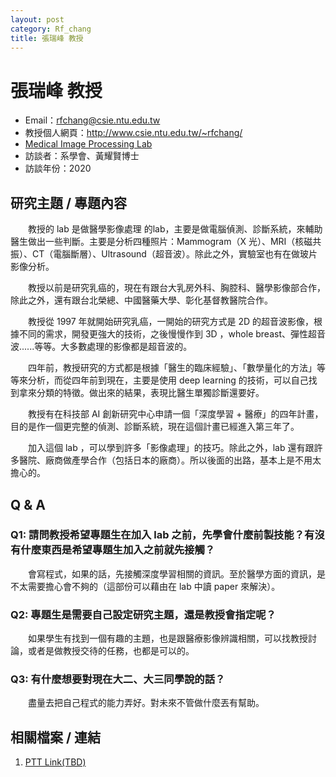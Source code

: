 ```yaml
---
layout: post
category: Rf_chang
title: 張瑞峰 教授
---
```


# 張瑞峰 教授

- Email：rfchang@csie.ntu.edu.tw
- 教授個人網頁：<http://www.csie.ntu.edu.tw/~rfchang/>
- [Medical Image Processing Lab](http://cad.csie.ntu.edu.tw/rfchang/index.php/2)
- 訪談者：系學會、黃耀賢博士
- 訪談年份：2020

## 研究主題 / 專題內容

&emsp;&emsp;教授的 lab 是做醫學影像處理 的lab，主要是做電腦偵測、診斷系統，來輔助醫生做出一些判斷。主要是分析四種照片：Mammogram（X 光）、MRI（核磁共振）、CT（電腦斷層）、Ultrasound（超音波）。除此之外，實驗室也有在做玻片影像分析。

&emsp;&emsp;教授以前是研究乳癌的，現在有跟台大乳房外科、胸腔科、醫學影像部合作，除此之外，還有跟台北榮總、中國醫藥大學、彰化基督教醫院合作。

&emsp;&emsp;教授從 1997 年就開始研究乳癌，一開始的研究方式是 2D 的超音波影像，根據不同的需求，開發更強大的技術，之後慢慢作到 3D ，whole breast、彈性超音波......等等。大多數處理的影像都是超音波的。

&emsp;&emsp;四年前，教授研究的方式都是根據「醫生的臨床經驗」、「數學量化的方法」等等來分析，而從四年前到現在，主要是使用 deep learning 的技術，可以自己找到拿來分類的特徵。做出來的結果，表現比醫生單獨診斷還要好。

&emsp;&emsp;教授有在科技部 AI 創新研究中心申請一個「深度學習 + 醫療」的四年計畫，目的是作一個更完整的偵測、診斷系統，現在這個計畫已經進入第三年了。

&emsp;&emsp;加入這個 lab ，可以學到許多「影像處理」的技巧。除此之外，lab 還有跟許多醫院、廠商做產學合作（包括日本的廠商）。所以後面的出路，基本上是不用太擔心的。

## Q & A

### Q1: 請問教授希望專題生在加入 lab 之前，先學會什麼前製技能？有沒有什麼東西是希望專題生加入之前就先接觸？

&emsp;&emsp;會寫程式，如果的話，先接觸深度學習相關的資訊。至於醫學方面的資訊，是不太需要擔心會不夠的（這部份可以藉由在 lab 中讀 paper 來解決）。

### Q2: 專題生是需要自己設定研究主題，還是教授會指定呢？

&emsp;&emsp;如果學生有找到一個有趣的主題，也是跟醫療影像辨識相關，可以找教授討論，或者是做教授交待的任務，也都是可以的。

### Q3: 有什麼想要對現在大二、大三同學說的話？

&emsp;&emsp;盡量去把自己程式的能力弄好。對未來不管做什麼丟有幫助。

## 相關檔案 / 連結

1. [PTT Link(TBD)](example.org)

